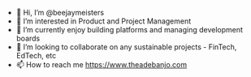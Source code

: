 - 👋 Hi, I’m @beejaymeisters
- 👀 I’m interested in Product and Project Management
- 🌱 I’m currently enjoy building platforms and managing development boards
- 💞️ I’m looking to collaborate on any sustainable projects - FinTech, EdTech, etc
- 📫 How to reach me https://www.theadebanjo.com

<!---
beejaymeisters/beejaymeisters is a ✨ special ✨ repository because its `README.md` (this file) appears on your GitHub profile.
You can click the Preview link to take a look at your changes.
--->
